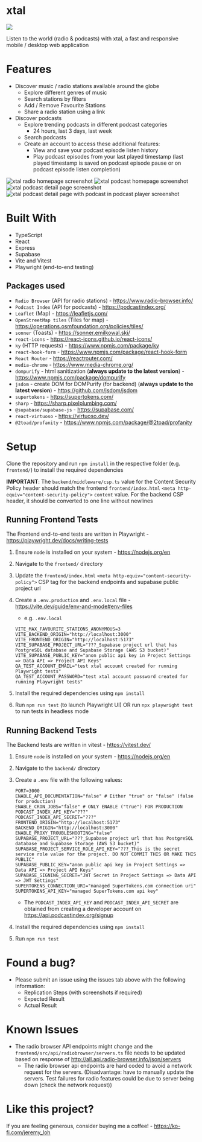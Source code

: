 # xtal

[![](https://tokei.rs/b1/github/JeremyLoh/xtal?category=code)](https://github.com/JeremyLoh/xtal)

Listen to the world (radio & podcasts) with xtal, a fast and responsive mobile / desktop web application

# Features

- Discover music / radio stations available around the globe
  - Explore different genres of music
  - Search stations by filters
  - Add / Remove Favourite Stations
  - Share a radio station using a link
- Discover podcasts
  - Explore trending podcasts in different podcast categories
    - 24 hours, last 3 days, last week
  - Search podcasts
  - Create an account to access these additional features:
    - View and save your podcast episode listen history
    - Play podcast episodes from your last played timestamp (last played timestamp is saved on podcast episode pause or on podcast episode listen completion)

![xtal radio homepage screenshot](./screenshots/xtal-radio-homepage.png)
![xtal podcast homepage screenshot](./screenshots/xtal-podcast-homepage.png)
![xtal podcast detail page screenshot](./screenshots/xtal-podcast-detail-page.png)
![xtal podcast detail page with podcast in podcast player screenshot](./screenshots/xtal-podcast-detail-page-play-podcast.png)

# Built With

- TypeScript
- React
- Express
- Supabase
- Vite and Vitest
- Playwright (end-to-end testing)

## Packages used

- `Radio Browser` (API for radio stations) - https://www.radio-browser.info/
- `Podcast Index` (API for podcasts) - https://podcastindex.org/
- `Leaflet` (Map) - https://leafletjs.com/
- `OpenStreetMap tiles` (Tiles for map) - https://operations.osmfoundation.org/policies/tiles/
- `sonner` (Toasts) - https://sonner.emilkowal.ski/
- `react-icons` - https://react-icons.github.io/react-icons/
- `ky` (HTTP requests) - https://www.npmjs.com/package/ky
- `react-hook-form` - https://www.npmjs.com/package/react-hook-form
- `React Router` - https://reactrouter.com/
- `media-chrome` - https://www.media-chrome.org/
- `dompurify` - html sanitization (**always update to the latest version**) - https://www.npmjs.com/package/dompurify
- `jsdom` - create DOM for DOMPurify (for backend) (**always update to the latest version**) - https://github.com/jsdom/jsdom
- `supertokens` - https://supertokens.com/
- `sharp` - https://sharp.pixelplumbing.com/
- `@supabase/supabase-js` - https://supabase.com/
- `react-virtuoso` - https://virtuoso.dev/
- `@2toad/profanity` - https://www.npmjs.com/package/@2toad/profanity

# Setup

Clone the repository and run `npm install` in the respective folder (e.g. `frontend/`) to install the required dependencies

**IMPORTANT**: The `backend/middleware/csp.ts` value for the Content Security Policy header should match the frontend `frontend/index.html` `<meta http-equiv="content-security-policy">` `content` value. For the backend CSP header, it should be converted to one line without newlines

## Running Frontend Tests

The Frontend end-to-end tests are written in Playwright - https://playwright.dev/docs/writing-tests

1. Ensure `node` is installed on your system - https://nodejs.org/en
2. Navigate to the `frontend/` directory
3. Update the `frontend/index.html` `<meta http-equiv="content-security-policy">` CSP tag for the backend endpoints and supabase public project url
4. Create a `.env.production` and `.env.local` file - https://vite.dev/guide/env-and-mode#env-files

   - e.g. `.env.local`

   ```
   VITE_MAX_FAVOURITE_STATIONS_ANONYMOUS=3
   VITE_BACKEND_ORIGIN="http://localhost:3000"
   VITE_FRONTEND_ORIGIN="http://localhost:5173"
   VITE_SUPABASE_PROJECT_URL="???_Supabase project url that has PostgreSQL database and Supabase Storage (AWS S3 bucket)"
   VITE_SUPABASE_PUBLIC_KEY="anon public api key in Project Settings => Data API => Project API Keys"
   QA_TEST_ACCOUNT_EMAIL="test xtal account created for running Playwright tests"
   QA_TEST_ACCOUNT_PASSWORD="test xtal account password created for running Playwright tests"
   ```

5. Install the required dependencies using `npm install`
6. Run `npm run test` (to launch Playwright UI) OR run `npx playwright test` to run tests in headless mode

## Running Backend Tests

The Backend tests are written in vitest - https://vitest.dev/

1. Ensure `node` is installed on your system - https://nodejs.org/en
2. Navigate to the `backend/` directory
3. Create a `.env` file with the following values:

   ```shell
   PORT=3000
   ENABLE_API_DOCUMENTATION="false" # Either "true" or "false" (false for production)
   ENABLE_CRON_JOBS="false" # ONLY ENABLE ("true") FOR PRODUCTION
   PODCAST_INDEX_API_KEY="???"
   PODCAST_INDEX_API_SECRET="???"
   FRONTEND_ORIGIN="http://localhost:5173"
   BACKEND_ORIGIN="http://localhost:3000"
   ENABLE_PROXY_TROUBLESHOOTING="false"
   SUPABASE_PROJECT_URL="???_Supabase project url that has PostgreSQL database and Supabase Storage (AWS S3 bucket)"
   SUPABASE_PROJECT_SERVICE_ROLE_API_KEY="???_This is the secret service role value for the project. DO NOT COMMIT THIS OR MAKE THIS PUBLIC"
   SUPABASE_PUBLIC_KEY="anon public api key in Project Settings => Data API => Project API Keys"
   SUPABASE_SIGNING_SECRET="JWT Secret in Project Settings => Data API => JWT Settings"
   SUPERTOKENS_CONNECTION_URI="managed SuperTokens.com connection uri"
   SUPERTOKENS_API_KEY="managed SuperTokens.com api key"
   ```

   - The `PODCAST_INDEX_API_KEY` and `PODCAST_INDEX_API_SECRET` are obtained from creating a developer account on https://api.podcastindex.org/signup

4. Install the required dependencies using `npm install`
5. Run `npm run test`

# Found a bug?

- Please submit an issue using the issues tab above with the following information:
  - Replication Steps (with screenshots if required)
  - Expected Result
  - Actual Result

# Known Issues

- The radio browser API endpoints might change and the `frontend/src/api/radiobrowser/servers.ts` file needs to be updated based on response of http://all.api.radio-browser.info/json/servers
  - The radio browser api endpoints are hard coded to avoid a network request for the servers. (Disadvantage: have to manually update the servers. Test failures for radio features could be due to server being down (check the network request))

# Like this project?

If you are feeling generous, consider buying me a coffee! - https://ko-fi.com/jeremy_loh
